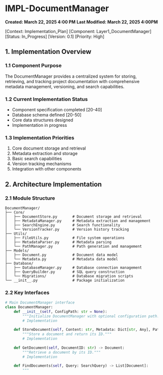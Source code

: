 # IMPL-DocumentManager
**Created: March 22, 2025 4:00 PM**
**Last Modified: March 22, 2025  4:00PM**

[Context: Implementation_Plan]
[Component: Layer1_DocumentManager]
[Status: In_Progress]
[Version: 0.1]
[Priority: High]

## 1. Implementation Overview

### 1.1 Component Purpose
The DocumentManager provides a centralized system for storing, retrieving, and tracking project documentation with comprehensive metadata management, versioning, and search capabilities.

### 1.2 Current Implementation Status
- Component specification completed [20-40]
- Database schema defined [20-50]
- Core data structures designed
- Implementation in progress

### 1.3 Implementation Priorities
1. Core document storage and retrieval
2. Metadata extraction and storage
3. Basic search capabilities
4. Version tracking mechanisms
5. Integration with other components

## 2. Architecture Implementation

### 2.1 Module Structure

```
DocumentManager/
├── Core/
│   ├── DocumentStore.py       # Document storage and retrieval
│   ├── MetadataManager.py     # Metadata extraction and management
│   ├── SearchEngine.py        # Search functionality
│   └── VersionTracker.py      # Version history tracking
├── Utils/
│   ├── FileUtils.py           # File system operations
│   ├── MetadataParser.py      # Metadata parsing
│   └── PathManager.py         # Path generation and management
├── Models/
│   ├── Document.py            # Document data model
│   └── Metadata.py            # Metadata data model
├── Database/
│   ├── DatabaseManager.py     # Database connection management
│   ├── QueryBuilder.py        # SQL query construction
│   └── Migrations/            # Database migration scripts
└── __init__.py                # Package initialization
```

### 2.2 Key Interfaces

```python
# Main DocumentManager interface
class DocumentManager:
    def __init__(self, ConfigPath: str = None):
        """Initialize DocumentManager with optional configuration path."""
        # Implementation
        
    def StoreDocument(self, Content: str, Metadata: Dict[str, Any], Path: Optional[str] = None) -> str:
        """Store a document and return its ID."""
        # Implementation
        
    def GetDocument(self, DocumentID: str) -> Document:
        """Retrieve a document by its ID."""
        # Implementation
        
    def FindDocuments(self, Query: SearchQuery) -> List[Document]:
        """
